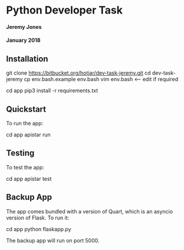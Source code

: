 Python Developer Task
=====================
#### Jeremy Jones
#### January 2018

Installation
------------

git clone https://bitbucket.org/hotjar/dev-task-jeremy.git
cd dev-task-jeremy
cp env.bash.example env.bash
vim env.bash   <-- edit if required

cd app
pip3 install -r requirements.txt


Quickstart
----------

To run the app:

cd app
apistar run


Testing
-------

To test the app:

cd app
apistar test


Backup App
----------

The app comes bundled with a version of Quart, which is an asyncio version of Flask. To run it:

cd app
python flaskapp.py

The backup app will run on port 5000.
